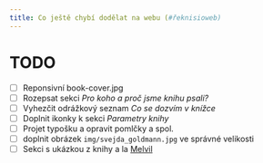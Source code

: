 ```yaml
---
title: Co ještě chybí dodělat na webu (#řeknisioweb)
---
```


# TODO 

* [ ] Reponsivní book-cover.jpg
* [ ] Rozepsat sekci *Pro koho a proč jsme knihu psali?*
* [ ] Vyhezčit odrážkový seznam *Co se dozvím v knížce*
* [ ] Doplnit ikonky k sekci *Parametry knihy*
* [ ] Projet typošku a opravit pomlčky a spol.
* [ ] doplnit obrázek ```img/svejda_goldmann.jpg``` ve správné velikosti
* [ ] Sekci s ukázkou z knihy a la [Melvil][melvil]

[melvil]: https://www.melvil.cz/kniha-jak-na-site/#:~:text=t%C3%ADm%20v%C5%A1%C3%ADm%20pomohou%3F-,PROLISTUJTE%20SI,-St%C3%A1hnout "Prolistujte si"

<style>
    .task-list-item {listy-style-type: none;}
    .task-list-item-checkbox {margin-inline-end: 1ex;}
</style>
